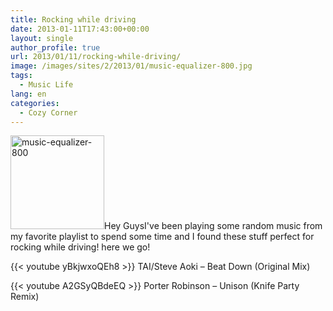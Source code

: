```yaml
---
title: Rocking while driving
date: 2013-01-11T17:43:00+00:00
layout: single
author_profile: true
url: 2013/01/11/rocking-while-driving/
image: /images/sites/2/2013/01/music-equalizer-800.jpg
tags:
  - Music Life
lang: en
categories: 
  - Cozy Corner
---
```

[<img class="alignright size-thumbnail wp-image-136" alt="music-equalizer-800" src="/images/2013/01/music-equalizer-800-150x150.jpg" width="150" height="150" />](/images/2013/01/music-equalizer-800.jpg)Hey GuysI've been playing some random music from my favorite playlist to spend some time and I found these stuff perfect for rocking while driving! here we go!

{{< youtube yBkjwxoQEh8 >}}
TAI/Steve Aoki – Beat Down (Original Mix)

{{< youtube A2GSyQBdeEQ >}}
Porter Robinson – Unison (Knife Party Remix)